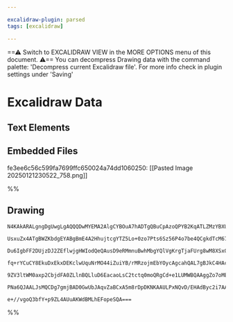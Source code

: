 ```yaml
---

excalidraw-plugin: parsed
tags: [excalidraw]

---
```

==⚠  Switch to EXCALIDRAW VIEW in the MORE OPTIONS menu of this document. ⚠== You can decompress Drawing data with the command palette: 'Decompress current Excalidraw file'. For more info check in plugin settings under 'Saving'


# Excalidraw Data

## Text Elements
## Embedded Files
fe3ee6c56c599fa7699ffc650024a74dd1060250: [[Pasted Image 20250121230522_758.png]]

%%
## Drawing
```compressed-json
N4KAkARALgngDgUwgLgAQQQDwMYEMA2AlgCYBOuA7hADTgQBuCpAzoQPYB2KqATLZMzYBXUtiRoIACyhQ4zZAHoFAc0JRJQgEYA6bGwC2CgF7N6hbEcK4OCtptbErHALRY8RMpWdx8Q1TdIEfARcZgRmBShcZQUebQB2bQAWGjoghH0EDihmbgBtcDBQMBKIEm4IACUABQANOABNAA4AcQBrAEkoNgAZfGJ9ABUAKSMAeTaAEVSSyFhECsJ9aKR+

UsxuZx4ATgBWZKbdgEYABgBmE4A2HhujtcgYTZ5Lo+0zo7Pts6Sz56P4o7be4QCgkdTcM67M7aK67HhneJNa7xeF8QqQSQIQjKaTcHi7Jow95nS5JeInG5NM5NJLA6zKYLcE7A5hQUhsNoIADCbHwbFIFTZ1mYcFwgWyM1Kmlw2DaynZQg4xB5fIFEiFHBFYqyUElkAAZoR8PgAMqwRkSQQePUQVnszkAdTBkjxLLZHIQZpgFvQVvKwIVOI44Vya

Du6IgbFF2DUjzDJ2ZEflwjgHWIodQeQAusD9eRMmnuBwhMbgYQlVgKrgTjaFUrg8wM8XSxGwghiNwjtceE0PkizsDGCx2Fw0CTB0xWJwAHKcMSdpInY6XXZXAcRwjMSbpKDt7j6ghhYGaYRKgCiwUy2SbJfwwKEcGIuF3HbD8QRSX7PBO7/DswgRAcG0Ra3sCfKynuaAHvgR6tlEUBCBmECIEq5bKDahrBIWEj6ggZwIAglzYLsRG7Ns2wHvElzk

fq+rYCuCY8EkuDxEkxDEKclwUquNrMO44iZuiYB/rMRzojmEbYOycAgcahQAL7gBJkC4HAcBms+AnFHMmKZBURA4rqawMIQCAUAAQjKcp1sqvL8hUADEtHOfqkoQNgIjilAXQZGa9rcnZaroA5RwIKFoVuR5pBeT5+iWbKyaKrZqqCuQmqil5kWeTqsUAGJGqa5oCbavL+oU7nZdksV+R6TrEOCaBoqUUUxbu+g1ZyXo+iV1rGS1OVtZUwhBiGnZ

9ZV3ltWM0axp2CbjdFA0ZLlnBQLluD6EacaoLsC2tctq0moQRgCd+e1LUMWBQAAggZo7oME+pGeV/VVW1GmkDd0VsBQmK4K+qDNneL0TbFZ5Ktd32/SEAMQGK7JUOdb0ZJDCODPAxU2W5fHssatTcFxiQXDw8R7EkpxHCRTUCFJvL4A0EKXIkPCcb8vxJCzTTxLt5VGGwBjcNpkD0AQQgCWJJTyUjk0ZENSUNkhWPGfKJBHSdeKJqUKvEGaCAyWg

PNa6QJAALJsMQCDg7gmjBAD0GwUbJAqvZaBCxA5m8rDpDKNKAAULPxNQvD/EHAdByc2i7AAlDalQIMoJZihU3t+/CzK8BcoeZ6gEfRxACnSx1CDTVAI43i2pR5htCBxxWxscOhrsRlk1u29wbJi8C2BEPrqAdwgwIcNX7ekJ3EbCFAgECf3BflXYABWCDYDkJpD3AZsW1bNuQag9sD+VMql4wgz8/ggsRvMxVhMEy8jjaHmsgY6MLGgQNgWwEF24

e+//vgoQ3bfY+p9ZL4AUuAKWdBMLhEFopeSQA===
```
%%